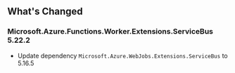 ## What's Changed

<!-- Please add your release notes in the following format:
- My change description (#PR/#issue)
-->

### Microsoft.Azure.Functions.Worker.Extensions.ServiceBus 5.22.2

- Update dependency `Microsoft.Azure.WebJobs.Extensions.ServiceBus` to 5.16.5